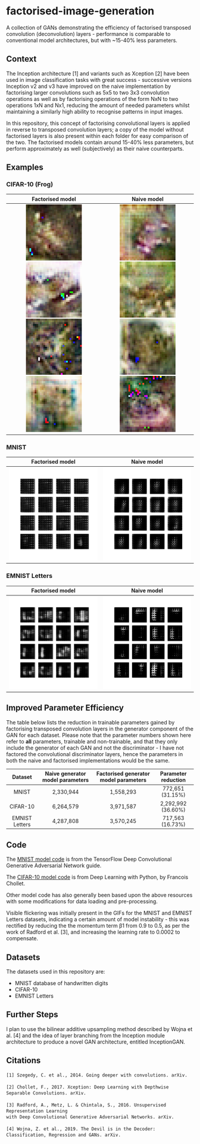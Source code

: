 # factorised-image-generation
A collection of GANs demonstrating the efficiency of factorised transposed convolution (deconvolution) layers - performance is comparable to conventional model architectures, but with ~15-40% less parameters.


## Context
The Inception architecture [1] and variants such as Xception [2] have been used in image classification tasks with great success - successive versions Inception v2 and v3 have improved on the naive implementation by factorising larger convolutions such as 5x5 to two 3x3 convolution operations as well as by factorising operations of the form NxN to two operations 1xN and Nx1, reducing the amount of needed parameters whilst maintaining a similarly high ability to recognise patterns in input images.

In this repository, this concept of factorising convolutional layers is applied in reverse to transposed convolution layers; a copy of the model without factorised layers is also present within each folder for easy comparison of the two. The factorised models contain around 15-40% less parameters, but perform approximately as well (subjectively) as their naive counterparts.


## Examples

### CIFAR-10 (Frog)

Factorised model             |  Naive model
:-------------------------:|:-------------------------:
<img src="examples/cifar-10/factorised_generated_frog9800.png" width="150" height="150"/> <img src="examples/cifar-10/factorised_generated_frog9900.png" width="150" height="150"/> <br> <img src="examples/cifar-10/factorised_generated_frog4900.png" width="150" height="150"/> <img src="examples/cifar-10/factorised_generated_frog5100.png" width="150" height="150"/> | <img src="examples/cifar-10/naive_generated_frog9800.png" width="150" height="150"/> <img src="examples/cifar-10/naive_generated_frog9900.png" width="150" height="150"/> <br> <img src="examples/cifar-10/naive_generated_frog4900.png" width="150" height="150"/> <img src="examples/cifar-10/naive_generated_frog5100.png" width="150" height="150"/>

### MNIST

Factorised model             |  Naive model
:-------------------------:|:-------------------------:
<img src="examples/mnist/factorised_mnist_numbers.gif" width="250" height="250"/> | <img src="examples/mnist/naive_mnist_numbers.gif" width="250" height="250"/>

### EMNIST Letters

Factorised model             |  Naive model
:-------------------------:|:-------------------------:
<img src="examples/emnist/factorised_emnist_letters.gif" width="250" height="250"/> | <img src="examples/emnist/naive_emnist_letters.gif" width="250" height="250"/>


## Improved Parameter Efficiency
The table below lists the reduction in trainable parameters gained by factorising transposed convolution layers in the generator component of the GAN for each dataset. Please note that the parameter numbers shown here refer to **all** parameters, trainable and non-trainable, and that they only include the generator of each GAN and not the discriminator - I have not factored the convolutional discriminator layers, hence the parameters in both the naive and factorised implementations would be the same.

Dataset                    |  Naive generator model parameters | Factorised generator model parameters | Parameter reduction
:-------------------------:|:---------------------------------:|:-------------------------------------:|:-------------------------:
MNIST                      | 2,330,944                         | 1,558,293                             | 772,651 (31.15%)
CIFAR-10                   | 6,264,579                         | 3,971,587                             | 2,292,992 (36.60%)
EMNIST Letters             | 4,287,808                         | 3,570,245                             | 717,563 (16.73%)


## Code
The [MNIST model code](https://www.tensorflow.org/tutorials/generative/dcgan) is from the TensorFlow Deep Convolutional Generative Adversarial Network guide.

The [CIFAR-10 model code](https://colab.research.google.com/github/fchollet/deep-learning-with-python-notebooks/blob/master/chapter12_part05_gans.ipynb) is from Deep Learning with Python, by Francois Chollet.

Other model code has also generally been based upon the above resources with some modifications for data loading and pre-processing.

Visible flickering was initially present in the GIFs for the MNIST and EMNIST Letters datasets, indicating a certain amount of model instability - this was rectified by reducing the the momentum term β1 from 0.9 to 0.5, as per the work of Radford et al. [3], and increasing the learning rate to 0.0002 to compensate.


## Datasets
The datasets used in this repository are:
- MNIST database of handwritten digits
- CIFAR-10
- EMNIST Letters

## Further Steps
I plan to use the bilinear additive upsampling method described by Wojna et al. [4] and the idea of layer branching from the Inception module architecture to produce a novel GAN architecture, entitled InceptionGAN.

## Citations 

```
[1] Szegedy, C. et al., 2014. Going deeper with convolutions. arXiv.

[2] Chollet, F., 2017. Xception: Deep Learning with Depthwise Separable Convolutions. arXiv.

[3] Radford, A., Metz, L. & Chintala, S., 2016. Unsupervised Representation Learning 
with Deep Convolutional Generative Adversarial Networks. arXiv.

[4] Wojna, Z. et al., 2019. The Devil is in the Decoder: Classification, Regression and GANs. arXiv.
```
